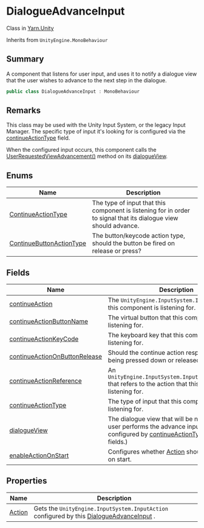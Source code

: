 # DialogueAdvanceInput

Class in [Yarn.Unity](yarn.unity.md)

Inherits from `UnityEngine.MonoBehaviour`

## Summary

A component that listens for user input, and uses it to notify a dialogue view that the user wishes to advance to the next step in the dialogue.

```csharp
public class DialogueAdvanceInput : MonoBehaviour
```

## Remarks

This class may be used with the Unity Input System, or the legacy Input Manager. The specific type of input it's looking for is configured via the [continueActionType](yarn.unity.dialogueadvanceinput.continueactiontype-2.md) field.

When the configured input occurs, this component calls the [UserRequestedViewAdvancement()](yarn.unity.dialogueviewbase.userrequestedviewadvancement.md) method on its [dialogueView](yarn.unity.dialogueadvanceinput.dialogueview.md).

## Enums

| Name                                                                                    | Description                                                                                                      |
| --------------------------------------------------------------------------------------- | ---------------------------------------------------------------------------------------------------------------- |
| [ContinueActionType](yarn.unity.dialogueadvanceinput.continueactiontype-1.md)           | The type of input that this component is listening for in order to signal that its dialogue view should advance. |
| [ContinueButtonActionType](yarn.unity.dialogueadvanceinput.continuebuttonactiontype.md) | The button/keycode action type, should the button be fired on release or press?                                  |

## Fields

| Name                                                                                              | Description                                                                                                                                                                                           |
| ------------------------------------------------------------------------------------------------- | ----------------------------------------------------------------------------------------------------------------------------------------------------------------------------------------------------- |
| [continueAction](yarn.unity.dialogueadvanceinput.continueaction.md)                               | The `UnityEngine.InputSystem.InputAction` that this component is listening for.                                                                                                                       |
| [continueActionButtonName](yarn.unity.dialogueadvanceinput.continueactionbuttonname.md)           | The virtual button that this component is listening for.                                                                                                                                              |
| [continueActionKeyCode](yarn.unity.dialogueadvanceinput.continueactionkeycode.md)                 | The keyboard key that this component is listening for.                                                                                                                                                |
| [continueActionOnButtonRelease](yarn.unity.dialogueadvanceinput.continueactiononbuttonrelease.md) | Should the continue action respond to key being pressed down or released.                                                                                                                             |
| [continueActionReference](yarn.unity.dialogueadvanceinput.continueactionreference.md)             | An `UnityEngine.InputSystem.InputActionReference` that refers to the action that this component is listening for.                                                                                     |
| [continueActionType](yarn.unity.dialogueadvanceinput.continueactiontype-2.md)                     | The type of input that this component is listening for.                                                                                                                                               |
| [dialogueView](yarn.unity.dialogueadvanceinput.dialogueview.md)                                   | The dialogue view that will be notified when the user performs the advance input (as configured by [continueActionType](yarn.unity.dialogueadvanceinput.continueactiontype-2.md) and related fields.) |
| [enableActionOnStart](yarn.unity.dialogueadvanceinput.enableactiononstart.md)                     | Configures whether [Action](yarn.unity.dialogueadvanceinput.action.md) should be enabled on start.                                                                                                    |

## Properties

| Name                                                | Description                                                                                                                    |
| --------------------------------------------------- | ------------------------------------------------------------------------------------------------------------------------------ |
| [Action](yarn.unity.dialogueadvanceinput.action.md) | Gets the `UnityEngine.InputSystem.InputAction` configured by this [DialogueAdvanceInput](yarn.unity.dialogueadvanceinput.md) . |
